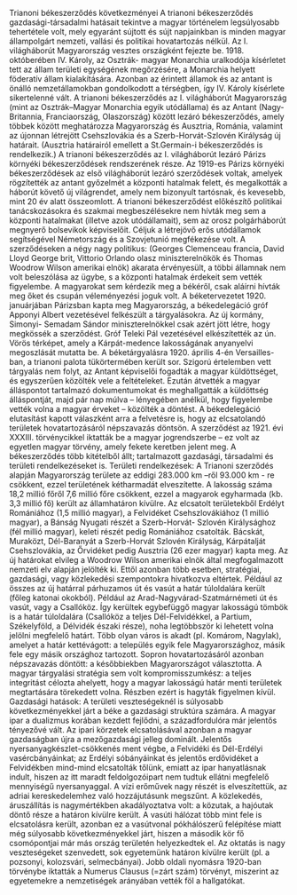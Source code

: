 Trianoni békeszerződés következményei
A trianoni békeszerződés gazdasági-társadalmi hatásait tekintve a magyar történelem legsúlyosabb tehertétele volt, mely egyaránt sújtott és sújt napjainkban is minden magyar állampolgárt nemzeti, vallási és politikai hovatartozás nélkül. Az I. világháborút Magyarország vesztes országként fejezte be. 1918. októberében IV. Károly, az Osztrák- magyar Monarchia uralkodója kísérletet tett az állam területi egységének megőrzésére, a Monarchia helyett föderatív állam kialakítására. Azonban az érintett államok és az antant is önálló nemzetállamokban gondolkodott a térségben, így IV. Károly kísérlete sikertelenné vált. A trianoni békeszerződés az I. világháborút Magyarország (mint az Osztrák–Magyar Monarchia egyik utódállama) és az Antant (Nagy-Britannia, Franciaország, Olaszország) között lezáró békeszerződés, amely többek között meghatározza Magyarország és Ausztria, Románia, valamint az újonnan létrejött Csehszlovákia és a Szerb-Horvát-Szlovén Királyság új határait. (Ausztria határairól emellett a St.Germain-i békeszerződés is rendelkezik.) A trianoni békeszerződés az I. világháborút lezáró Párizs környéki békeszerződések rendszerének része. Az 1919-es Párizs környéki békeszerződések az első világháborút lezáró szerződések voltak, amelyek rögzítették az antant győzelmét a központi hatalmak felett, és megalkották a háborút követő új világrendet, amely nem bizonyult tartósnak, és kevesebb, mint 20 év alatt összeomlott. A trianoni békeszerződést előkészítő politikai tanácskozásokra és szakmai megbeszélésekre nem hívták meg sem a központi hatalmakat (illetve azok utódállamait), sem az orosz polgárháborút megnyerő bolsevikok képviselőit. Céljuk a létrejövő erős utódállamok segítségével Németország és a Szovjetunió megfékezése volt. A szerződéseken a négy nagy politikus: (Georges Clemenceau francia, David Lloyd George
brit, Vittorio Orlando olasz miniszterelnökök és Thomas Woodrow Wilson amerikai elnök) akarata érvényesült, a többi államnak nem volt beleszólása az ügybe, s a központi hatalmak érdekeit sem vették figyelembe. A magyarokat sem kérdezik meg a békéről, csak aláírni hívták meg őket és csupán véleményezési joguk volt. A béketervezetet 1920. januárjában Párizsban kapta meg Magyarország, a békedelegáció gróf Apponyi Albert vezetésével felkészült a tárgyalásokra. Az új kormány, Simonyi- Semadam Sándor miniszterelnökkel csak azért jött létre, hogy megkössék a szerződést. Gróf Teleki Pál vezetésével elkészítették az ún. Vörös térképet, amely a Kárpát-medence lakosságának anyanyelvi megoszlását mutatta be. A béketárgyalásra 1920. április 4-én
Versailles-ban, a trianoni palota tükörtermében került sor. Szigorú értelemben vett tárgyalás nem folyt, az Antant képviselői fogadták a magyar küldöttséget, és egyszerűen közölték vele a feltételeket. Ezután átvették a magyar álláspontot tartalmazó dokumentumokat és meghallgatták a küldöttség álláspontját, majd pár nap múlva – lényegében anélkül, hogy figyelembe vették volna a magyar érveket – közölték a döntést. A békedelegáció elutasítást kapott válaszként arra a felvetésre is, hogy az elcsatolandó területek hovatartozásáról népszavazás döntsön. A szerződést az 1921. évi XXXIII. törvénycikkel iktatták be a magyar jogrendszerbe – ez volt az egyetlen magyar törvény, amely fekete keretben jelent meg. A békeszerződés több kitételből állt; tartalmazott gazdasági, társadalmi és területi rendelkezéseket is. Területi rendelkezések: A Trianoni szerződés alapján Magyarország területe az eddigi 283.000 km –ről 93.000 km - re csökkent, ezzel területének kétharmadát elveszítette. A lakosság száma 18,2 millió főről 7,6 millió főre csökkent, ezzel a magyarok egyharmada (kb. 3,3 millió fő) került az államhatáron kívülre. Az elcsatolt területekből Erdélyt Romániához (1,5 millió magyar), a Felvidéket Csehszlovákiához (1 millió magyar), a Bánság Nyugati részét a Szerb-Horvát- Szlovén Királysághoz (fél millió magyar), keleti részét pedig Romániához csatolták. Bácskát, Muraközt, Dél-Baranyát a Szerb-Horvát Szlovén Királyság, Kárpátalját Csehszlovákia, az Őrvidéket pedig Ausztria (26 ezer magyar) kapta meg. Az új határokat elvileg a Woodrow Wilson amerikai elnök által megfogalmazott nemzeti elv alapján jelölték ki. Ettől azonban több esetben, stratégiai, gazdasági, vagy közlekedési szempontokra hivatkozva eltértek. Például az összes az új határral párhuzamos út és vasút a határ túloldalára került (főleg katonai okokból). Például az Arad-Nagyvárad-Szatmárnémeti út és vasút, vagy a Csallóköz. Így kerültek egybefüggő magyar lakosságú tömbök is a határ túloldalára (Csallóköz a teljes Dél-Felvidékkel, a Partium, Székelyföld, a Délvidék északi része), noha legtöbbször ki lehetett volna jelölni megfelelő határt. Több olyan város is akadt (pl. Komárom, Nagylak), amelyet a határ kettévágott: a település egyik fele Magyarországhoz, másik fele egy másik országhoz tartozott. Sopron hovatartozásáról azonban népszavazás döntött: a későbbiekben Magyarországot választotta. A magyar tárgyalási stratégia sem volt kompromisszumkész: a teljes integritást célozta ahelyett, hogy a magyar lakosságú határ menti területek megtartására törekedett volna. Részben ezért is hagyták figyelmen kívül.
Gazdasági hatások:
A területi veszteségeknél is súlyosabb következményekkel járt a béke a gazdasági struktúra számára. A magyar ipar a dualizmus korában kezdett fejlődni, a századfordulóra már jelentős tényezővé vált. Az ipari körzetek elcsatolásával azonban a magyar gazdaságban újra a mezőgazdasági jelleg dominált. Jelentős nyersanyagkészlet-csökkenés ment végbe, a Felvidéki és Dél-Erdélyi vasércbányáinkat; az Erdélyi sóbányáinkat és jelentős erdővidéket a Felvidékben mind-mind elcsatolták tőlünk, emiatt az ipar hanyatlásnak indult, hiszen az itt maradt feldolgozóipart nem tudtuk ellátni megfelelő mennyiségű nyersanyaggal. A vízi erőművek nagy részét is elveszítettük, az adriai kereskedelemhez való hozzájutásunk
megszűnt. A közlekedés, áruszállítás is nagymértékben akadályoztatva volt: a közutak, a hajóutak döntő része a határon kívülre került. A vasúti hálózat több mint fele is elcsatolásra került, azonban ez a vasútvonal pókhálószerű felépítése miatt még súlyosabb következményekkel járt, hiszen a második kör fő csomópontjai már más ország területén helyezkedtek el. Az oktatás is nagy veszteségeket szenvedett, sok egyetemünk határon kívülre került (pl. a pozsonyi, kolozsvári, selmecbányai). Jobb oldali nyomásra 1920-ban törvénybe iktatták a Numerus Clausus (=zárt szám) törvényt, miszerint az egyetemekre a nemzetiségek arányában vették föl a hallgatókat.